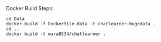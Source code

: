 Docker Build Steps:
```
cd Data
docker build -f Dockerfile.data -t chatlearner-hugedata .
cd ..
docker build -t mara8534/chatlearner .
```